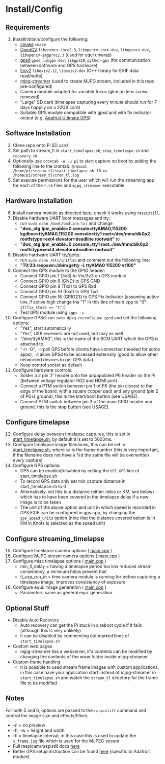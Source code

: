 Install/Config
==============

Requirements
------------

1.	Install/obtain/configure the following:
	-	[cmake](http://www.cmake.org) ```cmake```
	-	[OpenCV](http://opencv.willowgarage.com) ```libopencv-core2.3```, ```libopencv-core-dev```, ```libopencv-dev```, ```libopencv-imgproc2.3``` (used for equi unwrap)
	-	[gpsd](http://www.catb.org/gpsd) ```gpsd```, ```libgps-dev```, ```libgps20```, ```python-gps``` (for communication between software and GPS hardware)
	-	[Exiv2](http://www.exiv2.org/index.html) ```libexiv2-12```, ```libexiv2-dev``` (C++ library for EXIF data read/write)
	-	[mjpg-streamer](http://sourceforge.net/projects/mjpg-streamer/) (used to create MJPG stream, included in this repo pre-configured)
	-	Camera module adapted for variable focus (glue on lens screw removed)
	-	"Large" SD card (timelapse capturing every minute should run for 7 days happily on a 32GB card)
	-	Suitable GPS module compatible with gpsd and with fix indicator output (e.g. [Adafruit Ultimate GPS](http://www.adafruit.com/products/746))

Software Installation
---------------------

2.  Clone repo onto Pi SD card
3.  Set path to stream_tl in ```start_timelapse.sh```, ```stop_timelaspe.sh``` and ```recovery.sh```
4.  Optionally use ```crontab -e -u pi``` to start capture on boot by adding the following line to the crontab: ```@reboot /home/pi/stream_tl/start_timelapse.sh 10 >> /home/pi/stream_tl/cron_tl.log```
5. Set execute permissions for the user which will run the streaming app for each of the ```*.sh``` files and ```mjpg_streamer``` executable

Hardware Installation
---------------------

6.	Install camera module as directed [here](http://www.raspberrypi.org/camera), check it works using ```raspistill```.
7.	Disable hardware UART boot messages and tty:
	-	run ```sudo nano /boot/cmdline.txt``` and change
	-	**"dwc_otg.lpm_enable=0 console=ttyAMA0,115200 kgdboc=ttyAMA0,115200 console=tty1 root=/dev/mmcblk0p2 rootfstype=ext4 elevator=deadline rootwait"** to
	-	**"dwc_otg.lpm_enable=0 console=tty1 root=/dev/mmcblk0p2 rootfstype=ext4 elevator=deadline rootwait"**
8.	Disable hardware UART tty/getty:
	-	run ```sudo nano /etc/inittab``` and comment out the following line:
	-	**"T0:23:respawn:/sbin/getty -L ttyAMA0 115200 vt100"**
9.	Connect the GPS module to the GPIO header:
	-	Connect GPIO pin 1 (3v3) to Vin/3v3 on GPS module
	-	Connect GPIO pin 6 (GND) to GPS GND
	-	Connect GPIO pin 8 (Txd) to GPS Rxd
	-	Connect GPIO pin 10 (Rxd) to GPS Txd
	-	Connect GPIO pin 16 (GPIO23) to GPS Fix Indicator (assuming active low, if active high change the "1" in this line of main.cpp to "0": ```if(fix_state == "1")```)
	-	Test GPS module using ```cgps -s```
10.	Configure GPSd: run ```sudo dpkg-reconfigure gpsd``` and set the following options:
	-	"Yes", start automatically
	-	"Yes", USB receivers are not used, but may as well
	-	"/dev/ttyAMA0", this is the name of the BCM UART which the GPS is attached to
	-	"-n -G", ```-n``` poll GPS before clients have connected (needed for some apps), ```-G``` allow GPSd to be accessed externally (good to allow other networked devices to get GPS data)
	-	Keep control socket as default
11.	Configure hardware controls:
	-	Solder a 2 pin .1" header onto the unpopulated P6 header on the Pi (between voltage regulator RG2 and HDMI port)
	-	Connect a PTM switch between pin 1 of P6 (the pin closest to the edge of the board, with a square copper pad) and any ground (pin 2 of P6 is ground), this is the start/boot button (see USAGE).
	-	Connect  PTM switch between pin 3 of the main GPIO header and ground, this is the stop button (see USAGE).

Configure timelapse
-------------------

12.  Configure delay between timelapse captures, this is set in [start_timelapse.sh](https://github.com/DanNixon/FP_StreamTimelapse/blob/master/stream_tl/start_timelapse.sh), by default it is set to 5000ms.
13.	Configure timelapse image filenames, this can be set in [start_timelapse.sh](https://github.com/DanNixon/FP_StreamTimelapse/blob/master/stream_tl/start_timelapse.sh), where ```%d``` is the frame number (this is very important, if the filename does not have a %d the same file will be overwritten every capture)
14.	Configure GPS options:
	-	GPS can be enabled/disabled by editing the ```USE_GPS``` line of start_timelapse.sh
	-	To record GPS data only set min capture distance in start_timelapse.sh to 0
	-	Alternatively, set this to a distance (either miles or KM, see below) which has to have been covered in the timelapse delay if a new image is to be taken
	-	The unit of the above option and unit in which speed is recorded in GPS EXIF can be configured in gps.cpp, by changing the ```gps_speed_units``` option (note that the distance covered option is in KM in Knots is selected as the speed unit)

Configure streaming_timelapse
-----------------------------

15.	Configure timelapse camera options ( [main.cpp](https://github.com/DanNixon/FP_StreamTimelapse/blob/master/stream_tl/streaming_timelapse/main.cpp) )
16.	Configure MJPG stream camera options ( [main.cpp](https://github.com/DanNixon/FP_StreamTimelapse/blob/master/stream_tl/streaming_timelapse/main.cpp) )
17.	Configure misc timelapse options ( [main.cpp](https://github.com/DanNixon/FP_StreamTimelapse/blob/master/stream_tl/streaming_timelapse/main.cpp) )
	-	min_tl_delay = having a timelapse period too low reduced stream consistency, a minimum helps prevent that
	-	tl_cap_run_in = time camera module is running for before capturing a timelapse image, improves consistency of exposure
18.	Configure equi. image generation ( [main.cpp](https://github.com/DanNixon/FP_StreamTimelapse/blob/master/stream_tl/streaming_timelapse/main.cpp) )
	-	Parameters same as general equi. generation

Optional Stuff
--------------

-	Disable Auto Recovery
	-	Auto recovery can get the Pi stuck in a reboot cycle if it fails (although this is very unlikely)
	- It can be disabled by commenting out marked lines of ```start_timelapse.sh```
- Custom web pages
	-	mjpg-streamer has a webserver, it's contents can be modified by changing the contents of the www folder inside mjpg-streamer
- Custom frame handling
	-	It is possible to used stream frame images with custom applications, in this case have your application start instead of mjpg-streamer in ```start_timelapse.sh``` and watch the ```stream_tl```	directory for the frame file to be modified

Notes
-----

For both 5 and 6, options are passed to the ```raspistill``` command and control the image size and effects/filters.

- -n = no preview
- -h, -w = height and width
- -tl = timelapse interval, in this case this is used to update the ```s_frame.jpg``` file which is used for the MJPEG stream
- Full raspicam/raspistill docs [here](https://github.com/raspberrypi/userland/blob/master/host_applications/linux/apps/raspicam/README.md)
- Better GPS setup instruction can be found [here](http://learn.adafruit.com/adafruit-ultimate-gps-on-the-raspberry-pi) (specific to Adafruit module)
